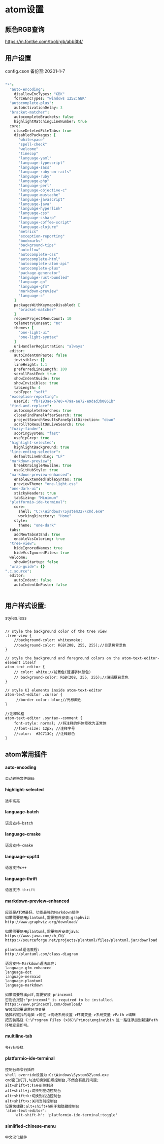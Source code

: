 # atom设置

## 颜色RGB查询
https://m.fontke.com/tool/rgb/abb3bf/

## 用户设置
config.cson 备份至:20201-1-7

```cson

"*":
  "auto-encoding":
    disallowEncTypes: "GBK"
    forceEncTypes: "windows 1252:GBK"
  "autocomplete-plus":
    autoActivationDelay: 3
  "bracket-matcher":
    autocompleteBrackets: false
    highlightMatchingLineNumber: true
  core:
    closeDeletedFileTabs: true
    disabledPackages: [
      "whitespace"
      "spell-check"
      "welcome"
      "timecop"
      "language-yaml"
      "language-typescript"
      "language-sass"
      "language-ruby-on-rails"
      "language-ruby"
      "language-php"
      "language-perl"
      "language-objective-c"
      "language-mustache"
      "language-javascript"
      "language-java"
      "language-hyperlink"
      "language-css"
      "language-csharp"
      "language-coffee-script"
      "language-clojure"
      "metrics"
      "exception-reporting"
      "bookmarks"
      "background-tips"
      "autoflow"
      "autocomplete-css"
      "autocomplete-html"
      "autocomplete-atom-api"
      "autocomplete-plus"
      "package-generator"
      "language-rust-bundled"
      "language-go"
      "language-gfm"
      "markdown-preview"
      "language-c"
    ]
    packagesWithKeymapsDisabled: [
      "bracket-matcher"
    ]
    reopenProjectMenuCount: 10
    telemetryConsent: "no"
    themes: [
      "one-light-ui"
      "one-light-syntax"
    ]
    uriHandlerRegistration: "always"
  editor:
    autoIndentOnPaste: false
    invisibles: {}
    lineHeight: 1.1
    preferredLineLength: 100
    scrollPastEnd: true
    showIndentGuide: true
    showInvisibles: true
    tabLength: 4
    tabType: "soft"
  "exception-reporting":
    userId: "fb7193ae-67e0-479a-ae72-e9dad3b0861b"
  "find-and-replace":
    autocompleteSearches: true
    closeFindPanelAfterSearch: true
    projectSearchResultsPaneSplitDirection: "down"
    scrollToResultOnLiveSearch: true
  "fuzzy-finder":
    scoringSystem: "fast"
    useRipGrep: true
  "highlight-selected":
    highlightBackground: true
  "line-ending-selector":
    defaultLineEnding: "LF"
  "markdown-preview":
    breakOnSingleNewline: true
    useGitHubStyle: true
  "markdown-preview-enhanced":
    enableExtendedTableSyntax: true
    previewTheme: "one-light.css"
  "one-dark-ui":
    stickyHeaders: true
    tabSizing: "Minimum"
  "platformio-ide-terminal":
    core:
      shell: "C:\\Windows\\System32\\cmd.exe"
      workingDirectory: "Home"
    style:
      theme: "one-dark"
  tabs:
    addNewTabsAtEnd: true
    enableVcsColoring: true
  "tree-view":
    hideIgnoredNames: true
    hideVcsIgnoredFiles: true
  welcome:
    showOnStartup: false
  "wrap-guide": {}
".c.source":
  editor:
    autoIndent: false
    autoIndentOnPaste: false



```

## 用户样式设置:
styles.less

```less

// style the background color of the tree view
.tree-view {
    //background-color: whitesmoke;
    //background-color: RGB(208, 255, 255);//目录树背景色
}

// style the background and foreground colors on the atom-text-editor-element itself
atom-text-editor {
    // color: white;//前景色(普通字体颜色)
    // background-color: RGB(208, 255, 255);//编辑框背景色
}

// style UI elements inside atom-text-editor
atom-text-editor .cursor {
     //border-color: blue;//光标颜色
}

//注释风格
atom-text-editor .syntax--comment {
    font-style: normal; //将注释的斜体修改为正常体
    //font-size: 12px; //注释字号
    //color:  #2C713C; //注释颜色
}

```

## atom常用插件
#### auto-encoding
    自动转换文件编码
    
#### highlight-selected
    选中高亮
    
#### language-batch
    语言支持-batch
    
#### language-cmake
    语言支持-cmake
    
#### language-cpp14
    语言支持c++
    
#### language-thrift
    语言支持-thrift
    
#### markdown-preview-enhanced
    应该是ATOM最好、功能最强的Markdown插件
    如果需要使用plantuml,需要额外安装:graphviz:
    http://www.graphviz.org/download/
    
    如果需要使用plantuml,需要额外安装java:
    https://www.java.com/zh_CN/
    https://sourceforge.net/projects/plantuml/files/plantuml.jar/download
    
    plantuml语法教程:
    http://plantuml.com/class-diagram
    
    语言支持-Markdown语法高亮:
    language-gfm-enhanced
    language-dot
    language-mermaid
    language-plantuml
    language-markdown
    
    如果需要导出pdf,需要安装 princexml
    否则会报错:"princexml" is required to be installed.
    https://www.princexml.com/download/
    安装后需要设置环境变量
    选择右键我的电脑->属性->高级系统设置->环境变量->系统变量->Path->编辑
    把安装路径 C:\Program Files (x86)\Prince\engine\bin 这一路径添加到新建Path环境变量即可。


#### multiline-tab
    多行标签栏
    
#### platformio-ide-terminal
    控制台命令行插件
    shell override设置为:C:\Windows\System32\cmd.exe
    cmd窗口打开,勾选切换到旧版控制台,不然会有乱行问题;
    alt+shift+t:打开新控制台
    alt+shift+j:切换到左边控制台
    alt+shift+k:切换到右边控制台
    alt+shift+x:关闭当前控制台
    设置快捷键:alt+shift+h用于和隐藏控制台
    'atom-text-editor': 
    	'alt-shift-h': 'platformio-ide-terminal:toggle'
        
#### simlified-chinese-menu
    中文汉化插件
    
